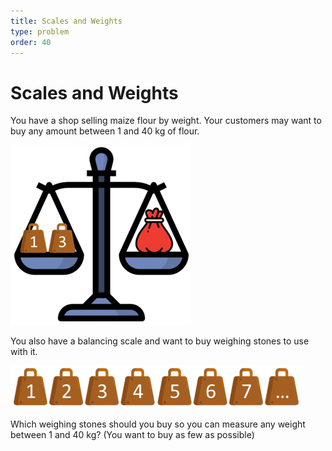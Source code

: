 ```yaml
---
title: Scales and Weights
type: problem
order: 40
---
```


# Scales and Weights

You have a shop selling maize flour by weight.
Your customers may want to buy any amount
between 1 and 40 kg of flour.   

![](../../images/scales-and-weights-1.png)   

You also have a balancing scale and want to
buy weighing stones to use with it.   

![](../../images/scales-and-weights-2.png)   

Which weighing stones should you buy so you
can measure any weight between 1 and 40
kg? (You want to buy as few as possible)

